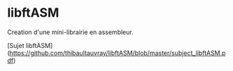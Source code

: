 # libftASM

Creation d'une mini-librairie en assembleur.

[Sujet libftASM] (https://github.com/thibaultauvray/libftASM/blob/master/subject_libftASM.pdf)
